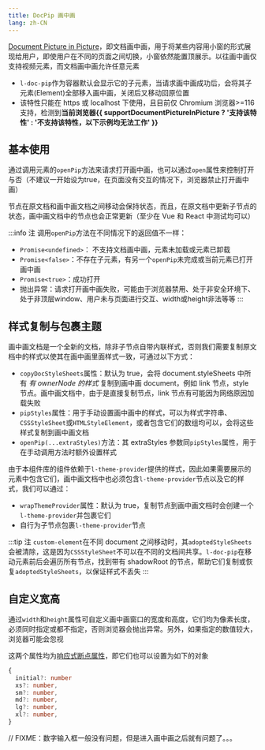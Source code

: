 ```yaml
---
title: DocPip 画中画
lang: zh-CN
---
```


[Document Picture in Picture](https://developer.mozilla.org/en-US/docs/Web/API/Document_Picture-in-Picture_API)，即文档画中画，用于将某些内容用小窗的形式展现给用户，即使用户在不同的页面之间切换，小窗依然能置顶展示。以往画中画仅支持视频元素，而文档画中画允许任意元素

- `l-doc-pip`作为容器默认会显示它的子元素，当请求画中画成功后，会将其子元素(Element)全部移入画中画，关闭后又移动回原位置
- 该特性只能在 https 或 localhost 下使用，且目前仅 Chromium 浏览器>=116 支持，检测到**当前浏览器{{ supportDocumentPictureInPicture ? '支持该特性' : '不支持该特性，以下示例均无法工作' }}**

## 基本使用

通过调用元素的`openPip`方法来请求打开画中画，也可以通过`open`属性来控制打开与否（不建议一开始设为true，在页面没有交互的情况下，浏览器禁止打开画中画）

节点在原文档和画中画文档之间移动会保持状态，而且，在原文档中更新子节点的状态，画中画文档中的节点也会正常更新（至少在 Vue 和 React 中测试均可以）

<!-- @Code:basicUsage -->

:::info 注
调用`openPip`方法在不同情况下的返回值不一样：

- `Promise<undefined>`： 不支持文档画中画，元素未加载或元素已卸载
- `Promise<false>`：不存在子元素，有另一个`openPip`未完成或当前元素已打开画中画
- `Promise<true>`：成功打开
- 抛出异常：请求打开画中画失败，可能由于浏览器禁用、处于非安全环境下、处于非顶层window、用户未与页面进行交互、width或height非法等等
  :::

## 样式复制与包裹主题

画中画文档是一个全新的文档，除非子节点自带内联样式，否则我们需要复制原文档中的样式以使其在画中画里面样式一致，可通过以下方式：

- `copyDocStyleSheets`属性：默认为 true，会将 document.styleSheets 中所有 _有 ownerNode 的样式_ 复制到画中画 document，例如 link 节点，style 节点。画中画文档中，由于是直接复制节点，link 节点有可能因为网络原因加载失败
- `pipStyles`属性：用于手动设置画中画中的样式，可以为样式字符串、`CSSStyleSheet`或`HTMLStyleElement`，或者包含它们的数组均可以，会将这些样式复制到画中画文档
- `openPip(...extraStyles)`方法：其 extraStyles 参数同`pipStyles`属性，用于在手动调用方法时额外设置样式

由于本组件库的组件依赖于`l-theme-provider`提供的样式，因此如果需要展示的元素中包含它们，画中画文档中也必须包含`l-theme-provider`节点以及它的样式，我们可以通过：

- `wrapThemeProvider`属性：默认为 true，复制节点到画中画文档时会创建一个`l-theme-provider`并包裹它们
- 自行为子节点包裹`l-theme-provider`节点

:::tip 注
`custom-element`在不同 document 之间移动时，其`adoptedStyleSheets`会被清除，这是因为`CSSStyleSheet`不可以在不同的文档间共享。`l-doc-pip`在移动元素前后会遍历所有节点，找到带有 shadowRoot 的节点，帮助它们复制或恢复`adoptedStyleSheets`，以保证样式不丢失
:::

<!-- @Code:copyStyles -->

## 自定义宽高

通过`width`和`height`属性可自定义画中画窗口的宽度和高度，它们均为像素长度，必须同时指定或都不指定，否则浏览器会抛出异常。另外，如果指定的数值较大，浏览器可能会忽视

这两个属性均为[响应式断点属性](/components/theme-provider/)，即它们也可以设置为如下的对象
```ts
{
  initial?: number
  xs?: number,
  sm?: number,
  md?: number,
  lg?: number,
  xl?: number,
}
```
// FIXME：数字输入框一般没有问题，但是进入画中画之后就有问题了。。。
<!-- @Code:differentSize -->

<script setup>
import { supportDocumentPictureInPicture } from '@lun/utils';
</script>
